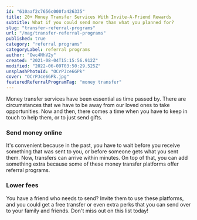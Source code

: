 ```yaml
---
id: "610aaf2c7656c000fa426335"
title: 20+ Money Transfer Services With Invite-A-Friend Rewards
subtitle: What if you could send more than what you planned for?
slug: "transfer-referral-programs"
url: "/mag/transfer-referral-programs"
published: true
category: "referral programs"
categoryLabel: referral programs
author: "Owc4NhV2y"
created: "2021-08-04T15:15:56.912Z"
modified: "2022-06-09T03:50:29.525Z"
unsplashPhotoId: "OCrPJce6GPk"
cover: "OCrPJce6GPk.jpg"
featuredReferralProgramTag: "money transfer"
---
```

Money transfer services have been essential as time passed by. There are circumstances that we have to be away from our loved ones to take opportunities. Now and then, there comes a time when you have to keep in touch to help them, or to just send gifts.

### **Send money online**

It's convenient because in the past, you have to wait before you receive something that was sent to you, or before someone gets what you sent them. Now, transfers can arrive within minutes. On top of that, you can add something extra because some of these money transfer platforms offer referral programs.

### **Lower fees**

You have a friend who needs to send? Invite them to use these platforms, and you could get a free transfer or even extra perks that you can send over to your family and friends. Don't miss out on this list today!